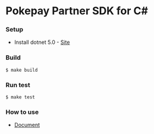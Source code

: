 # Pokepay Partner SDK for C#

### Setup

* Install dotnet 5.0 - [Site](https://dotnet.microsoft.com/learn/dotnet/hello-world-tutorial/install)

### Build
```
$ make build
```

### Run test
```
$ make test
```

### How to use
- [Document](https://github.com/pokepay/pokepay-partner-csharp-sdk/blob/main/docs/index.md)
